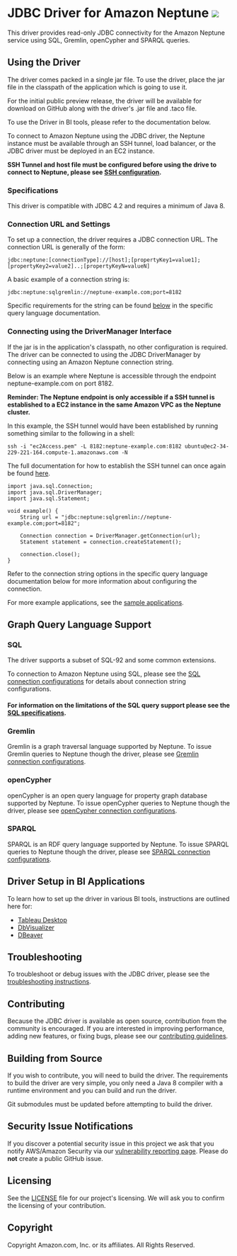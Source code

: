 # JDBC Driver for Amazon Neptune [![](https://github.com/aws/amazon-neptune-jdbc-driver/actions/workflows/gradle.yml/badge.svg?branch=develop)](https://github.com/aws/amazon-neptune-jdbc-driver/actions/workflows/gradle.yml)

This driver provides read-only JDBC connectivity for the Amazon Neptune service using SQL, Gremlin, openCypher and SPARQL queries.

## Using the Driver

The driver comes packed in a single jar file. To use the driver, place the jar file in the classpath of the application which is going to use it.

[//]: # "TODO AN-694 - Uncomment this: Alternatively, if using the driver with a Maven/Gradle application, the jar can be used to install the driver via their respective commands."

For the initial public preview release, the driver will be available for download on GitHub along with the driver's .jar file and .taco file.

To use the Driver in BI tools, please refer to the documentation below. 

To connect to Amazon Neptune using the JDBC driver, the Neptune instance must be available through an SSH tunnel, load balancer, or the JDBC driver must be deployed in an EC2 instance.

**SSH Tunnel and host file must be configured before using the drive to connect to Neptune, please see [SSH configuration](markdown/setup/configuration.md).**

### Specifications

This driver is compatible with JDBC 4.2 and requires a minimum of Java 8.

### Connection URL and Settings

To set up a connection, the driver requires a JDBC connection URL. The connection URL is generally of the form:

```
jdbc:neptune:[connectionType]://[host];[propertyKey1=value1];[propertyKey2=value2]..;[propertyKeyN=valueN]
```

A basic example of a connection string is:

```jdbc:neptune:sqlgremlin://neptune-example.com;port=8182```

Specific requirements for the string can be found [below](#graph-query-language-support) in the specific query language documentation.

### Connecting using the DriverManager Interface

If the jar is in the application's classpath, no other configuration is required. The driver can be connected to using the JDBC DriverManager by connecting using an Amazon Neptune connection string.

Below is an example where Neptune is accessible through the endpoint neptune-example.com on port 8182.

**Reminder: The Neptune endpoint is only accessible if a SSH tunnel is established to a EC2 instance in the same Amazon VPC as the Neptune cluster.**

In this example, the SSH tunnel would have been established by running something similar to the following in a shell:

```ssh -i "ec2Access.pem" -L 8182:neptune-example.com:8182 ubuntu@ec2-34-229-221-164.compute-1.amazonaws.com -N ```

The full documentation for how to establish the SSH tunnel can once again be found [here](markdown/setup/configuration.md).

```
import java.sql.Connection;
import java.sql.DriverManager;
import java.sql.Statement;

void example() {
    String url = "jdbc:neptune:sqlgremlin://neptune-example.com;port=8182";

    Connection connection = DriverManager.getConnection(url);
    Statement statement = connection.createStatement();
    
    connection.close();
}
```

Refer to the connection string options in the specific query language documentation below for more information about configuring the connection.

For more example applications, see the [sample applications](./src/test/java/sample/applications).

## Graph Query Language Support

### SQL
The driver supports a subset of SQL-92 and some common extensions. 

To connection to Amazon Neptune using SQL, please see the [SQL connection configurations](markdown/sql.md) for details about connection string configurations. 

#### For information on the limitations of the SQL query support please see the [SQL specifications](sql-gremlin/README.asciidoc).

### Gremlin

Gremlin is a graph traversal language supported by Neptune. To issue Gremlin queries to Neptune though the driver, please see
[Gremlin connection configurations](markdown/gremlin.md).

### openCypher

openCypher is an open query language for property graph database supported by Neptune. To issue openCypher queries to Neptune though the driver, please see
[openCypher connection configurations](markdown/opencypher.md).

### SPARQL

SPARQL is an RDF query language supported by Neptune. To issue SPARQL queries to Neptune though the driver, please see
[SPARQL connection configurations](markdown/sparql.md).

## Driver Setup in BI Applications

To learn how to set up the driver in various BI tools, instructions are outlined here for:
* [Tableau Desktop](markdown/bi-tools/tableau.md)
* [DbVisualizer](markdown/bi-tools/DbVisualizer.md)
* [DBeaver](markdown/bi-tools/DBeaver.md)

## Troubleshooting

To troubleshoot or debug issues with the JDBC driver, please see the [troubleshooting instructions](markdown/troubleshooting.md).

## Contributing

Because the JDBC driver is available as open source, contribution from the community is encouraged. If you are interested in improving performance, adding new features, or fixing bugs, please see our [contributing guidelines](./CONTRIBUTING.md).

## Building from Source

If you wish to contribute, you will need to build the driver. The requirements to build the driver are very simple, you only need a Java 8 compiler with a runtime environment and you can build and run the driver.

Git submodules must be updated before attempting to build the driver.

## Security Issue Notifications

If you discover a potential security issue in this project we ask that you notify AWS/Amazon Security via our [vulnerability reporting page](http://aws.amazon.com/security/vulnerability-reporting/). Please do **not** create a public GitHub issue.

## Licensing

See the [LICENSE](./LICENSE) file for our project's licensing. We will ask you to confirm the licensing of your contribution.

## Copyright

Copyright Amazon.com, Inc. or its affiliates. All Rights Reserved.
